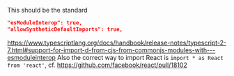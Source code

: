 
This should be the standard
```json
"esModuleInterop": true,
"allowSyntheticDefaultImports": true,
```
https://www.typescriptlang.org/docs/handbook/release-notes/typescript-2-7.html#support-for-import-d-from-cjs-from-commonjs-modules-with---esmoduleinterop
Also the correct way to import React is `import * as React from 'react'`, cf. https://github.com/facebook/react/pull/18102

